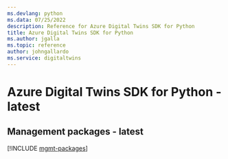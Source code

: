 ```yaml
---
ms.devlang: python
ms.data: 07/25/2022
description: Reference for Azure Digital Twins SDK for Python
title: Azure Digital Twins SDK for Python
ms.author: jgalla
ms.topic: reference
author: johngallardo
ms.service: digitaltwins
---
```

# Azure Digital Twins SDK for Python - latest

## Management packages - latest
[!INCLUDE [mgmt-packages](digital-twins-mgmt-index.md)]
